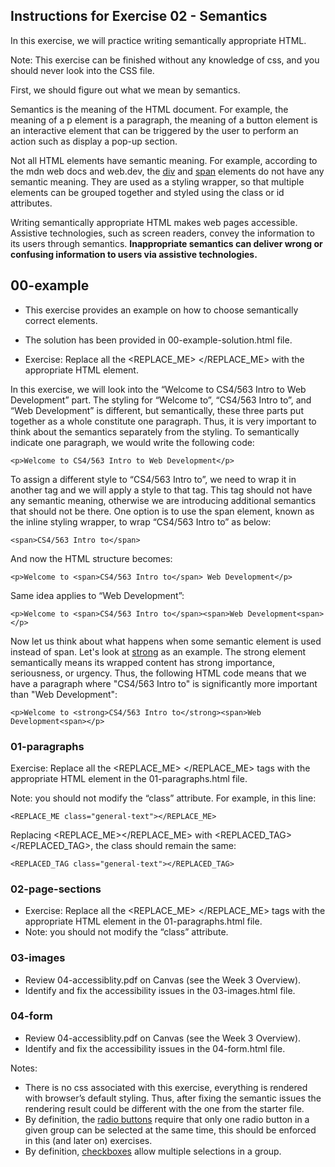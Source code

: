 ## Instructions for Exercise 02 - Semantics

In this exercise, we will practice writing semantically appropriate HTML.

Note: This exercise can be finished without any knowledge of css, and you should never look into the CSS file.

First, we should figure out what we mean by semantics.

Semantics is the meaning of the HTML document. For example, the meaning of a p element is a paragraph, the meaning of a button element is an interactive element that can be triggered by the user to perform an action such as display a pop-up section.

Not all HTML elements have semantic meaning. For example, according to the mdn web docs and web.dev, the [div](https://developer.mozilla.org/en-US/docs/Web/HTML/Element/div) and [span](https://developer.mozilla.org/en-US/docs/Web/HTML/Element/span) elements do not have any semantic meaning. They are used as a styling wrapper, so that multiple elements can be grouped together and styled using the class or id attributes.

Writing semantically appropriate HTML makes web pages accessible. Assistive technologies, such as screen readers, convey the information to its users through semantics. **Inappropriate semantics can deliver wrong or confusing information to users via assistive technologies.**

## 00-example

- This exercise provides an example on how to choose semantically correct elements.
- The solution has been provided in 00-example-solution.html file.

- Exercise: Replace all the <REPLACE_ME> </REPLACE_ME> with the appropriate HTML element.

In this exercise, we will look into the “Welcome to CS4/563 Intro to Web Development” part. The styling for “Welcome to”, “CS4/563 Intro to”, and “Web Development” is different, but semantically, these three parts put together as a whole constitute one paragraph. Thus, it is very important to think about the semantics separately from the styling. To semantically indicate one paragraph, we would write the following code:

    <p>Welcome to CS4/563 Intro to Web Development</p>

To assign a different style to “CS4/563 Intro to”, we need to wrap it in another tag and we will apply a style to that tag. This tag should not have any semantic meaning, otherwise we are introducing additional semantics that should not be there. One option is to use the span element, known as the inline styling wrapper, to wrap “CS4/563 Intro to” as below:

    <span>CS4/563 Intro to</span>

And now the HTML structure becomes:

    <p>Welcome to <span>CS4/563 Intro to</span> Web Development</p>

Same idea applies to “Web Development”:

    <p>Welcome to <span>CS4/563 Intro to</span><span>Web Development<span></p>

Now let us think about what happens when some semantic element is used instead of span. Let's look at [strong](https://developer.mozilla.org/en-US/docs/Web/HTML/Element/strong) as an example. The strong element semantically means its wrapped content has strong importance, seriousness, or urgency. Thus, the following HTML code means that we have a paragraph where "CS4/563 Intro to" is significantly more important than "Web Development":

    <p>Welcome to <strong>CS4/563 Intro to</strong><span>Web Development<span></p>

### 01-paragraphs

Exercise: Replace all the <REPLACE_ME> </REPLACE_ME> tags with the appropriate HTML element in the 01-paragraphs.html file.

Note: you should not modify the “class” attribute. For example, in this line:

    <REPLACE_ME class="general-text"></REPLACE_ME>

Replacing <REPLACE_ME></REPLACE_ME> with <REPLACED_TAG></REPLACED_TAG>, the class should remain the same:

    <REPLACED_TAG class="general-text"></REPLACED_TAG>

### 02-page-sections

- Exercise: Replace all the <REPLACE_ME> </REPLACE_ME> tags with the appropriate HTML element in the 01-paragraphs.html file.
- Note: you should not modify the “class” attribute.

### 03-images

- Review 04-accessiblity.pdf on Canvas (see the Week 3 Overview).
- Identify and fix the accessibility issues in the 03-images.html file.

### 04-form

- Review 04-accessiblity.pdf on Canvas (see the Week 3 Overview).
- Identify and fix the accessibility issues in the 04-form.html file.

Notes:

- There is no css associated with this exercise, everything is rendered with browser’s default styling. Thus, after fixing the semantic issues the rendering result could be different with the one from the starter file.
- By definition, the [radio buttons](https://developer.mozilla.org/en-US/docs/Web/HTML/Element/input/radio) require that only one radio button in a given group can be selected at the same time, this should be enforced in this (and later on) exercises.
- By definition, [checkboxes](https://developer.mozilla.org/en-US/docs/Web/HTML/Element/input/checkbox) allow multiple selections in a group.
